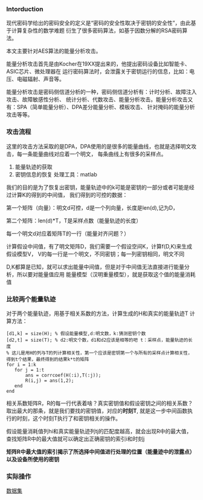 ### Intorduction
现代密码学给出的密码安全的定义是“密码的安全性取决于密钥的安全性”，由此基于计算复杂性的数学难题
衍生了很多密码算法，如基于因数分解的RSA密码算法。

本文主要针对AES算法的能量分析攻击。

能量分析攻击首先是由Kocher在19XX提出来的，他提出密码设备比如智能卡、ASIC芯片、微处理器在
运行密码算法时，会泄露关于密钥运行的信息，比如：电压、电磁辐射、声音等。

能量分析攻击是密码侧信道分析的一种，密码侧信道分析有：计时分析、故障注入攻击、故障敏感性分析、
统计分析、代数攻击、能量分析攻击。能量分析攻击又有：SPA（简单能量分析）、DPA差分能量分析、模板攻击、
针对掩码的能量分析攻击等等。

### 攻击流程
这里的攻击方法采取的是DPA，DPA使用的是很多的能量曲线，也就是选择明文攻击，每一条能量曲线对应着一个明文，
每条曲线上有很多的采样点。

1. 能量轨迹的获取
2. 密钥信息的恢复
处理工具：matlab

我们的目的是为了恢复出密钥，能量轨迹中的k可能是密钥的一部分或者可能是经过计算K的得到的中间值，
我们得到的可控的数据：

第一个矩阵（向量）：明文d可控，d是一个列向量，长度是len(d),记为D，

第二个矩阵：len(d)*T，T是采样点数（能量轨迹的长度）

每一个明文d对应着矩阵T的一行（能量对齐问题？）

计算假设中间值，有了明文矩阵D，我们需要一个假设空间K，计算f(D,K)来生成假设模型V，
V的每一行是一个明文，不同密钥；每一列密钥相同，明文不同

D,K都算是已知，就可以求出能量中间值，但是对于中间值无法直接进行能量分析，所以要对能量值应用
能量模型（汉明重量模型），就是获取这个值的能量消耗值


### 比较两个能量轨迹
对于两个能量轨迹，用基于相关系数的方法，计算生成的H和真实的能量轨迹T
计算方法：
```
[d1,k] = size(H); % 假设能量模型,d:明文数，k:猜测密钥个数
[d2,t] = size(T); % d2:明文个数，d1和d2应该是相等的吧 t：采样点，能量轨迹的长度
% 这儿是用H的列与T的列计算相关性，第一个应该是密钥第一个与所有的采样点计算相关性，得到t个结果，最终得到的结果k*t的矩阵
for i = 1:k
   for j = 1:t
       ans = corrcoef(H(:i),T(:j)); 
       R(i,j) = ans(1,2);
   end
end
```

相关系数矩阵R，R的每一行代表着啥？真实密钥值和假设密钥之间的相关系数？取出最大的那条，就是我们要找的密钥值，对应的**时刻T**,
就是这一步中间函数执行的时刻，这个时刻T执行了和密钥相关的操作。

假设能量消耗值列hi和真实能量轨迹列tj的匹配度越高，就会出现R中的最大值，查找矩阵R中的最大值就可以确定出正确密钥的索引i和时刻j

**矩阵R中最大值的索引揭示了所选择中间值进行处理的位置（能量迹中的泄露点）以及设备所使用的密钥**

### 实际操作

[数据集](http://dpabook.iaik.tugraz.at/)
